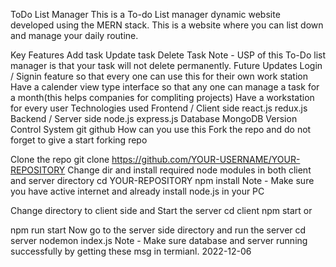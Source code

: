 ToDo List Manager
This is a To-do List manager dynamic website developed using the MERN stack.
This is a website where you can list down and manage your daily routine.

Key Features
Add task
Update task
Delete Task
Note - USP of this To-Do list manager is that your task will not delete permanently.
Future Updates
Login / Signin feature so that every one can use this for their own work station
Have a calender view type interface so that any one can manage a task for a month(this helps companies for compliting projects)
Have a workstation for every user
Technologies used
Frontend / Client side
react.js
redux.js
Backend / Server side
node.js
express.js
Database
MongoDB
Version Control System
git
github
How can you use this
Fork the repo and do not forget to give a start
forking repo

Clone the repo
git clone https://github.com/YOUR-USERNAME/YOUR-REPOSITORY
Change dir and install required node modules in both client and server directory
cd YOUR-REPOSITORY
npm install 
Note - Make sure you have active internet and already install node.js in your PC

Change directory to client side and Start the server
cd client
npm start
or

npm run start 
Now go to the server side directory and run the server
cd server
nodemon index.js
Note - Make sure database and server running successfully by getting these msg in termianl. 2022-12-06
